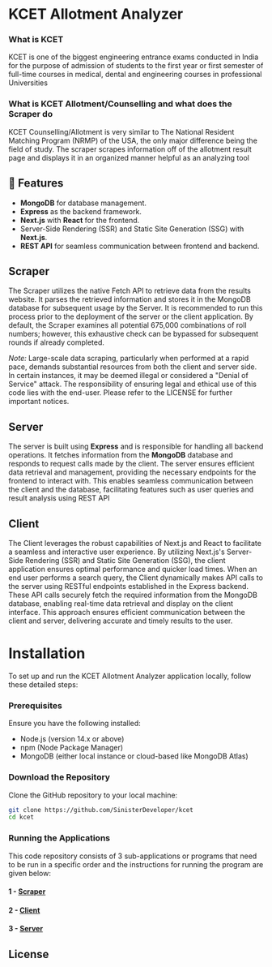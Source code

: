 # KCET Allotment Analyzer

### What is KCET

KCET is one of the biggest engineering entrance exams conducted in India for the purpose of admission of students to the first year or first semester of full-time courses in medical, dental and engineering courses in professional Universities

### What is KCET Allotment/Counselling and what does the Scraper do

KCET Counselling/Allotment is very similar to The National Resident Matching Program (NRMP) of the USA, the only major difference being the field of study. The scraper scrapes information off of the allotment result page and displays it in an organized manner helpful as an analyzing tool

## 🚀 Features

- **MongoDB** for database management.
- **Express** as the backend framework.
- **Next.js** with **React** for the frontend.
- Server-Side Rendering (SSR) and Static Site Generation (SSG) with **Next.js**.
- **REST API** for seamless communication between frontend and backend.

## Scraper

The Scraper utilizes the native Fetch API to retrieve data from the results website. It parses the retrieved information
and stores it in the MongoDB database for subsequent usage by the Server. It is recommended to run this process prior to
the deployment of the server or the client application. By default, the Scraper examines all potential 675,000
combinations of roll numbers; however, this exhaustive check can be bypassed for subsequent rounds if already completed.

*Note:* Large-scale data scraping, particularly when performed at a rapid pace, demands substantial resources from both
the client and server side. In certain instances, it may be deemed illegal or considered a "Denial of Service" attack.
The responsibility of ensuring legal and ethical use of this code lies with the end-user. Please refer to the LICENSE
for further important notices.

## Server

The server is built using **Express** and is responsible for handling all backend operations. It fetches information
from the **MongoDB** database and responds to request calls made by the client. The server ensures efficient data
retrieval and management, providing the necessary endpoints for the frontend to interact with. This enables seamless
communication between the client and the database, facilitating features such as user queries and
result analysis using REST API

## Client

The Client leverages the robust capabilities of Next.js and React to facilitate a seamless and interactive user
experience. By utilizing Next.js's Server-Side Rendering (SSR) and Static Site Generation (SSG), the client application
ensures optimal performance and quicker load times. When an end user performs a search query, the Client dynamically
makes API calls to the server using RESTful endpoints established in the Express backend. These API calls securely fetch
the required information from the MongoDB database, enabling real-time data retrieval and display on the client
interface. This approach ensures efficient communication between the client and server, delivering accurate and timely
results to the user.

# Installation

To set up and run the KCET Allotment Analyzer application locally, follow these detailed steps:

### Prerequisites

Ensure you have the following installed:

- Node.js (version 14.x or above)
- npm (Node Package Manager)
- MongoDB (either local instance or cloud-based like MongoDB Atlas)

### Download the Repository

Clone the GitHub repository to your local machine:

```bash
git clone https://github.com/SinisterDeveloper/kcet
cd kcet
```

### Running the Applications

This code repository consists of 3 sub-applications or programs that need to be run in a specific order and the instructions for running the program are given below:

#### 1 - [Scraper](https://github.com/SinisterDeveloper/kcet/tree/stable/scraper/README.md)
#### 2 - [Client](https://github.com/SinisterDeveloper/kcet/tree/stable/client/README.md)
#### 3 - [Server](https://github.com/SinisterDeveloper/kcet/tree/stable/server/README.md)

## License

